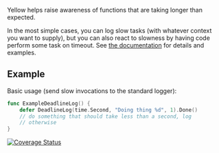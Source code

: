 Yellow helps raise awareness of functions that are taking longer than
expected.

In the most simple cases, you can log slow tasks (with whatever
context you want to supply), but you can also react to slowness by
having code perform some task on timeout.  See
[the documentation][docs] for details and examples.

## Example

Basic usage (send slow invocations to the standard logger):

```go
func ExampleDeadlineLog() {
	defer DeadlineLog(time.Second, "Doing thing %d", 1).Done()
	// do something that should take less than a second, log
	// otherwise
}
```

[![Coverage Status](https://coveralls.io/repos/dustin/yellow/badge.png?branch=master)](https://coveralls.io/r/dustin/yellow?branch=master)

[docs]: http://godoc.org/github.com/tevfik/seriesly/libs/yellow
